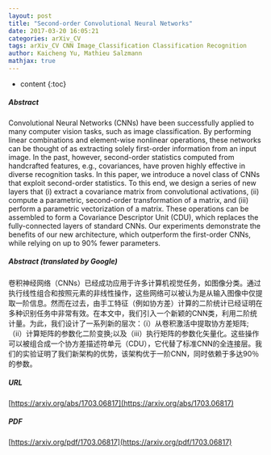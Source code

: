 ```yaml
---
layout: post
title: "Second-order Convolutional Neural Networks"
date: 2017-03-20 16:05:21
categories: arXiv_CV
tags: arXiv_CV CNN Image_Classification Classification Recognition
author: Kaicheng Yu, Mathieu Salzmann
mathjax: true
---
```


* content
{:toc}

##### Abstract
Convolutional Neural Networks (CNNs) have been successfully applied to many computer vision tasks, such as image classification. By performing linear combinations and element-wise nonlinear operations, these networks can be thought of as extracting solely first-order information from an input image. In the past, however, second-order statistics computed from handcrafted features, e.g., covariances, have proven highly effective in diverse recognition tasks. In this paper, we introduce a novel class of CNNs that exploit second-order statistics. To this end, we design a series of new layers that (i) extract a covariance matrix from convolutional activations, (ii) compute a parametric, second-order transformation of a matrix, and (iii) perform a parametric vectorization of a matrix. These operations can be assembled to form a Covariance Descriptor Unit (CDU), which replaces the fully-connected layers of standard CNNs. Our experiments demonstrate the benefits of our new architecture, which outperform the first-order CNNs, while relying on up to 90% fewer parameters.

##### Abstract (translated by Google)
卷积神经网络（CNNs）已经成功应用于许多计算机视觉任务，如图像分类。通过执行线性组合和按照元素的非线性操作，这些网络可以被认为是从输入图像中仅提取一阶信息。然而在过去，由手工特征（例如协方差）计算的二阶统计已经证明在多种识别任务中非常有效。在本文中，我们引入一个新颖的CNN类，利用二阶统计量。为此，我们设计了一系列新的层次：（i）从卷积激活中提取协方差矩阵;（ii）计算矩阵的参数化二阶变换;以及（iii）执行矩阵的参数化矢量化。这些操作可以被组合成一个协方差描述符单元（CDU），它代替了标准CNN的全连接层。我们的实验证明了我们新架构的优势，该架构优于一阶CNN，同时依赖于多达90％的参数。

##### URL
[https://arxiv.org/abs/1703.06817](https://arxiv.org/abs/1703.06817)

##### PDF
[https://arxiv.org/pdf/1703.06817](https://arxiv.org/pdf/1703.06817)

